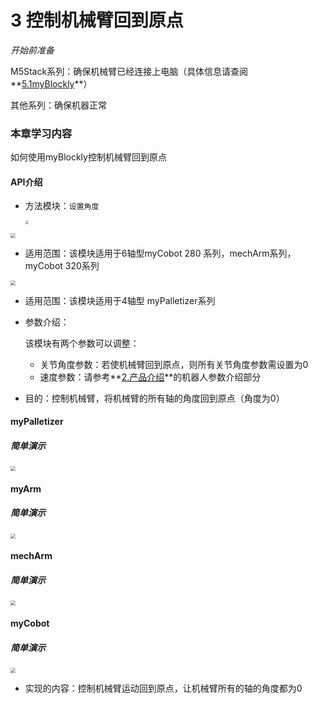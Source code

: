 # 3 控制机械臂回到原点

<i>开始前准备</i>

M5Stack系列：确保机械臂已经连接上电脑（具体信息请查阅**[5.1myBlockly](https://docs.elephantrobotics.com/docs/gitbook/5-ProgramingApplication-myblockly-uiflow-mind/5.1-myblockly/)**）

其他系列：确保机器正常

### 本章学习内容

如何使用myBlockly控制机械臂回到原点

#### API介绍

* 方法模块：`设置角度`

  <img src="../../resourse/5-ProgramingApplication-myblockly-uiflow-mind/image/myblockly/回到原点1.jpg" style="zoom:33%;" />

<img src="../../resourse/5-ProgramingApplication-myblockly-uiflow-mind/image/myblockly/回到原点2.jpg" style="zoom: 50%;" />

* 适用范围：该模块适用于6轴型myCobot 280 系列，mechArm系列，myCobot 320系列

<img src="../../resourse/5-ProgramingApplication-myblockly-uiflow-mind/image/myblockly/回到原点3.jpg" style="zoom: 50%;" />

* 适用范围：该模块适用于4轴型 myPalletizer系列

* 参数介绍：

  该模块有两个参数可以调整：

  * 关节角度参数：若使机械臂回到原点，则所有关节角度参数需设置为0
  * 速度参数：请参考**[2.产品介绍](https://docs.elephantrobotics.com/docs/gitbook/2-serialproduct/2-buy.html)**的机器人参数介绍部分

* 目的：控制机械臂，将机械臂的所有轴的角度回到原点（角度为0）

#### myPalletizer

##### 简单演示

<img src="../../resourse/5-ProgramingApplication-myblockly-uiflow-mind/image/myblockly/回到原点demo.jpg" style="zoom: 50%;" />

#### myArm

##### 简单演示

<img src="../../resourse/5-ProgramingApplication-myblockly-uiflow-mind/image/myblockly/回到原点demo3.jpg" style="zoom: 50%;" />

#### mechArm

##### 简单演示

<img src="../../resourse/5-ProgramingApplication-myblockly-uiflow-mind/image/myblockly/回到原点demo2.jpg" style="zoom: 50%;" />

#### myCobot

##### 简单演示

<img src="../../resourse/5-ProgramingApplication-myblockly-uiflow-mind/image/myblockly/回到原点demo1.jpg" style="zoom: 50%;" />





* 实现的内容：控制机械臂运动回到原点，让机械臂所有的轴的角度都为0
